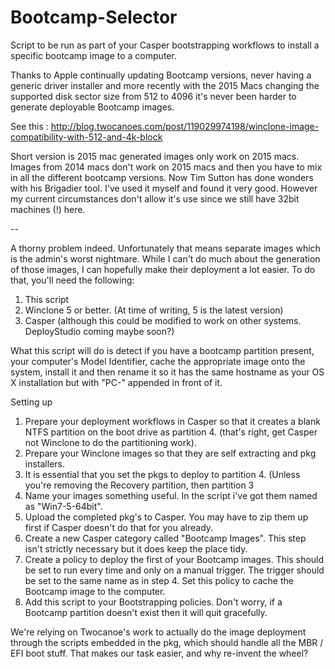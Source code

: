 # Bootcamp-Selector
Script to be run as part of your Casper bootstrapping workflows to install a specific bootcamp image to a computer.

Thanks to Apple continually updating Bootcamp versions, never having a generic driver installer and more recently with the 2015 Macs changing the supported disk sector size from 512 to 4096 it's never been harder to generate deployable Bootcamp images.

See this : http://blog.twocanoes.com/post/119029974198/winclone-image-compatibility-with-512-and-4k-block

Short version is 2015 mac generated images only work on 2015 macs. Images from 2014 macs don't work on 2015 macs and then you have to mix in all the different bootcamp versions. Now Tim Sutton has done wonders with his Brigadier tool. I've used it myself and found it very good. However my current circumstances don't allow it's use since we still have 32bit machines (!) here.

--

A thorny problem indeed. Unfortunately that means separate images which is the admin's worst nightmare. While I can't do much about the generation of those images, I can hopefully make their deployment a lot easier. To do that, you'll need the following:

1. This script
2. Winclone 5 or better. (At time of writing, 5 is the latest version)
3. Casper (although this could be modified to work on other systems. DeployStudio coming maybe soon?)

What this script will do is detect if you have a bootcamp partition present, your computer's Model Identifier, cache the appropriate image onto the system, install it and then rename it so it has the same hostname as your OS X installation but with "PC-" appended in front of it.

Setting up

1. Prepare your deployment workflows in Casper so that it creates a blank NTFS partition on the boot drive as partition 4.
(that's right, get Casper not Winclone to do the partitioning work).
2. Prepare your Winclone images so that they are self extracting and pkg installers.
3. It is essential that you set the pkgs to deploy to partition 4. (Unless you're removing the Recovery partition, then partition 3
4. Name your images something useful. In the script i've got them named as "Win7-5-64bit".
5. Upload the completed pkg's to Casper. You may have to zip them up first if Casper doesn't do that for you already.
6. Create a new Casper category called "Bootcamp Images". This step isn't strictly necessary but it does keep the place tidy.
7. Create a policy to deploy the first of your Bootcamp images.
This should be set to run every time and only on a manual trigger.
The trigger should be set to the same name as in step 4.
Set this policy to cache the Bootcamp image to the computer.
8. Add this script to your Bootstrapping policies. Don't worry, if a Bootcamp partition doesn't exist then it will quit gracefully.

We're relying on Twocanoe's work to actually do the image deployment through the scripts embedded in the pkg, which should handle all the MBR / EFI boot stuff. That makes our task easier, and why re-invent the wheel?
